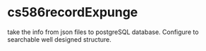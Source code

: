 # cs586recordExpunge
take the info from json files to postgreSQL database. Configure to searchable well designed structure.
